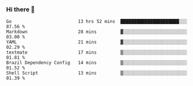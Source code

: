 ### Hi there 👋

<!--
**yeya24/yeya24** is a ✨ _special_ ✨ repository because its `README.md` (this file) appears on your GitHub profile.

Here are some ideas to get you started:

- 🔭 I’m currently working on ...
- 🌱 I’m currently learning ...
- 👯 I’m looking to collaborate on ...
- 🤔 I’m looking for help with ...
- 💬 Ask me about ...
- 📫 How to reach me: ...
- 😄 Pronouns: ...
- ⚡ Fun fact: ...
-->

<!--START_SECTION:waka-->

```text
Go                         13 hrs 52 mins  ██████████████████████░░░   87.56 %
Markdown                   28 mins         ▓░░░░░░░░░░░░░░░░░░░░░░░░   03.00 %
YAML                       21 mins         ▓░░░░░░░░░░░░░░░░░░░░░░░░   02.29 %
textmate                   17 mins         ▒░░░░░░░░░░░░░░░░░░░░░░░░   01.81 %
Brazil Dependency Config   14 mins         ▒░░░░░░░░░░░░░░░░░░░░░░░░   01.52 %
Shell Script               13 mins         ▒░░░░░░░░░░░░░░░░░░░░░░░░   01.39 %
```

<!--END_SECTION:waka-->
